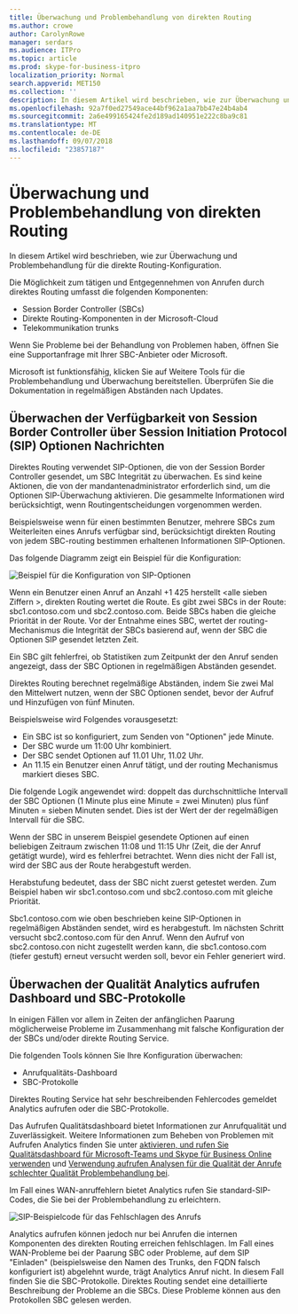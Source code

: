 ```yaml
---
title: Überwachung und Problembehandlung von direkten Routing
ms.author: crowe
author: CarolynRowe
manager: serdars
ms.audience: ITPro
ms.topic: article
ms.prod: skype-for-business-itpro
localization_priority: Normal
search.appverid: MET150
ms.collection: ''
description: In diesem Artikel wird beschrieben, wie zur Überwachung und Problembehandlung für die direkte Routing-Konfiguration.
ms.openlocfilehash: 92a7f0ed27549ace44bf962a1aa7bb47e24b4ab4
ms.sourcegitcommit: 2a6e499165424fe2d189ad140951e222c8ba9c81
ms.translationtype: MT
ms.contentlocale: de-DE
ms.lasthandoff: 09/07/2018
ms.locfileid: "23857187"
---
```

# <a name="monitor-and-troubleshoot-direct-routing"></a>Überwachung und Problembehandlung von direkten Routing

In diesem Artikel wird beschrieben, wie zur Überwachung und Problembehandlung für die direkte Routing-Konfiguration. 

Die Möglichkeit zum tätigen und Entgegennehmen von Anrufen durch direktes Routing umfasst die folgenden Komponenten: 

- Session Border Controller (SBCs) 
- Direkte Routing-Komponenten in der Microsoft-Cloud 
- Telekommunikation trunks 

Wenn Sie Probleme bei der Behandlung von Problemen haben, öffnen Sie eine Supportanfrage mit Ihrer SBC-Anbieter oder Microsoft. 

Microsoft ist funktionsfähig, klicken Sie auf Weitere Tools für die Problembehandlung und Überwachung bereitstellen. Überprüfen Sie die Dokumentation in regelmäßigen Abständen nach Updates. 

## <a name="monitoring-availability-of-session-border-controllers-using-session-initiation-protocol-sip-options-messages"></a>Überwachen der Verfügbarkeit von Session Border Controller über Session Initiation Protocol (SIP) Optionen Nachrichten

Direktes Routing verwendet SIP-Optionen, die von der Session Border Controller gesendet, um SBC Integrität zu überwachen. Es sind keine Aktionen, die von der mandantenadministrator erforderlich sind, um die Optionen SIP-Überwachung aktivieren. Die gesammelte Informationen wird berücksichtigt, wenn Routingentscheidungen vorgenommen werden. 

Beispielsweise wenn für einen bestimmten Benutzer, mehrere SBCs zum Weiterleiten eines Anrufs verfügbar sind, berücksichtigt direkten Routing von jedem SBC-routing bestimmen erhaltenen Informationen SIP-Optionen. 

Das folgende Diagramm zeigt ein Beispiel für die Konfiguration: 

![Beispiel für die Konfiguration von SIP-Optionen](media/sip-options-config-example.png)

Wenn ein Benutzer einen Anruf an Anzahl +1 425 herstellt \<alle sieben Ziffern >, direkten Routing wertet die Route. Es gibt zwei SBCs in der Route: sbc1.contoso.com und sbc2.contoso.com. Beide SBCs haben die gleiche Priorität in der Route. Vor der Entnahme eines SBC, wertet der routing-Mechanismus die Integrität der SBCs basierend auf, wenn der SBC die Optionen SIP gesendet letzten Zeit. 

Ein SBC gilt fehlerfrei, ob Statistiken zum Zeitpunkt der den Anruf senden angezeigt, dass der SBC Optionen in regelmäßigen Abständen gesendet.  

Direktes Routing berechnet regelmäßige Abständen, indem Sie zwei Mal den Mittelwert nutzen, wenn der SBC Optionen sendet, bevor der Aufruf und Hinzufügen von fünf Minuten. 

Beispielsweise wird Folgendes vorausgesetzt: 

- Ein SBC ist so konfiguriert, zum Senden von "Optionen" jede Minute. 
- Der SBC wurde um 11:00 Uhr kombiniert.  
- Der SBC sendet Optionen auf 11.01 Uhr, 11.02 Uhr.  
- An 11.15 ein Benutzer einen Anruf tätigt, und der routing Mechanismus markiert dieses SBC. 

Die folgende Logik angewendet wird: doppelt das durchschnittliche Intervall der SBC Optionen (1 Minute plus eine Minute = zwei Minuten) plus fünf Minuten = sieben Minuten sendet. Dies ist der Wert der der regelmäßigen Intervall für die SBC.
 
Wenn der SBC in unserem Beispiel gesendete Optionen auf einen beliebigen Zeitraum zwischen 11:08 und 11:15 Uhr (Zeit, die der Anruf getätigt wurde), wird es fehlerfrei betrachtet. Wenn dies nicht der Fall ist, wird der SBC aus der Route herabgestuft werden. 

Herabstufung bedeutet, dass der SBC nicht zuerst getestet werden. Zum Beispiel haben wir sbc1.contoso.com und sbc2.contoso.com mit gleiche Priorität.  

Sbc1.contoso.com wie oben beschrieben keine SIP-Optionen in regelmäßigen Abständen sendet, wird es herabgestuft. Im nächsten Schritt versucht sbc2.contoso.com für den Anruf. Wenn den Aufruf von sbc2.contoso.con nicht zugestellt werden kann, die sbc1.contoso.com (tiefer gestuft) erneut versucht werden soll, bevor ein Fehler generiert wird. 

## <a name="monitor-call-quality-analytics-dashboard-and-sbc-logs"></a>Überwachen der Qualität Analytics aufrufen Dashboard und SBC-Protokolle 
 
In einigen Fällen vor allem in Zeiten der anfänglichen Paarung möglicherweise Probleme im Zusammenhang mit falsche Konfiguration der der SBCs und/oder direkte Routing Service. 

Die folgenden Tools können Sie Ihre Konfiguration überwachen:  
 
- Anrufqualitäts-Dashboard 
- SBC-Protokolle 

Direktes Routing Service hat sehr beschreibenden Fehlercodes gemeldet Analytics aufrufen oder die SBC-Protokolle. 

Das Aufrufen Qualitätsdashboard bietet Informationen zur Anrufqualität und Zuverlässigkeit. Weitere Informationen zum Beheben von Problemen mit Aufrufen Analytics finden Sie unter [aktivieren, und rufen Sie Qualitätsdashboard für Microsoft-Teams und Skype für Business Online verwenden](https://docs.microsoft.com/SkypeForBusiness/using-call-quality-in-your-organization/turning-on-and-using-call-quality-dashboard) und [Verwendung aufrufen Analysen für die Qualität der Anrufe schlechter Qualität Problembehandlung bei](https://docs.microsoft.com/SkypeForBusiness/using-call-quality-in-your-organization/use-call-analytics-to-troubleshoot-poor-call-quality). 

Im Fall eines WAN-anruffehlern bietet Analytics rufen Sie standard-SIP-Codes, die Sie bei der Problembehandlung zu erleichtern. 

![SIP-Beispielcode für das Fehlschlagen des Anrufs](media/failed-response-code.png)

Analytics aufrufen können jedoch nur bei Anrufen die internen Komponenten des direkten Routing erreichen fehlschlagen. Im Fall eines WAN-Probleme bei der Paarung SBC oder Probleme, auf dem SIP "Einladen" (beispielsweise den Namen des Trunks, den FQDN falsch konfiguriert ist) abgelehnt wurde, trägt Analytics Anruf nicht. In diesem Fall finden Sie die SBC-Protokolle. Direktes Routing sendet eine detaillierte Beschreibung der Probleme an die SBCs. Diese Probleme können aus den Protokollen SBC gelesen werden. 
